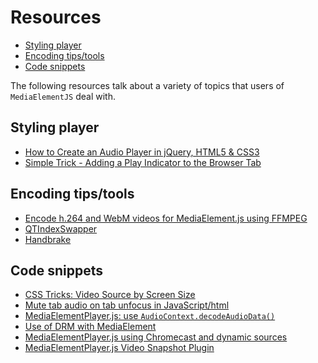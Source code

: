 # Resources

* [Styling player](#styles)
* [Encoding tips/tools](#tools)
* [Code snippets](#gists)

The following resources talk about a variety of topics that users of `MediaElementJS` deal with.

<a id="styles"></a>
## Styling player

* [How to Create an Audio Player in jQuery, HTML5 & CSS3](https://designmodo.com/audio-player/)
* [Simple Trick - Adding a Play Indicator to the Browser Tab](https://www.raymondcamden.com/2014/02/04/Simple-Trick-Adding-a-Play-Indicator-to-the-Browser-Tab)

<a id="tools"></a>
## Encoding tips/tools

* [Encode h.264 and WebM videos for MediaElement.js using FFMPEG](http://blogs.visigo.com/chriscoulson/encode-h-264-and-webm-videos-for-mediaelement-js-using-ffmpeg/)
* [QTIndexSwapper](http://renaun.com/blog/code/qtindexswapper/)
* [Handbrake](https://handbrake.fr/docs/en/1.0.0/)

<a id="gists"></a>
## Code snippets

* [CSS Tricks: Video Source by Screen Size](https://css-tricks.com/video-source-by-screen-size/)
* [Mute tab audio on tab unfocus in JavaScript/html](https://stackoverflow.com/questions/34506133/mute-tab-audio-on-tab-unfocus-in-javascript-html)
* [MediaElementPlayer.js: use `AudioContext.decodeAudioData()`](https://gist.github.com/rafa8626/e6afe41dd00742a75c4d25cc387a7d61)
* [Use of DRM with MediaElement](https://jsfiddle.net/f431r2zq/12/)
* [MediaElementPlayer.js using Chromecast and dynamic sources](https://jsfiddle.net/Luuwnjfm/18/)
* [MediaElementPlayer.js Video Snapshot Plugin](https://github.com/Codecsocean/mediaelement-snapshot)
